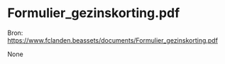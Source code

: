 # Formulier_gezinskorting.pdf

Bron: https://www.fclanden.beassets/documents/Formulier_gezinskorting.pdf

None